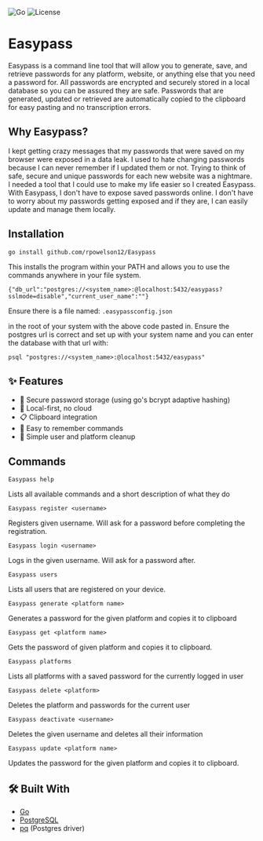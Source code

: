 ![Go](https://img.shields.io/badge/Go-1.20+-00ADD8)
![License](https://img.shields.io/badge/license-MIT-green)

# Easypass

Easypass is a command line tool that will allow you to generate, save, and retrieve passwords for any platform, website, or anything else that you need a password for. All passwords are encrypted and securely stored in a local database so you can be assured they are safe. Passwords that are generated, updated or retrieved are automatically copied to the clipboard for easy pasting and no transcription errors.

## Why Easypass?
I kept getting crazy messages that my passwords that were saved on my browser were exposed in a data leak. I used to hate changing passwords because I can never remember if I updated them or not. Trying to think of safe, secure and unique passwords for each new website was a nightmare. I needed a tool that I could use to make my life easier so I created Easypass. With Easypass, I don't have to expose saved passwords online. I don't have to worry about my passwords getting exposed and if they are, I can easily update and manage them locally. 

## Installation

    go install github.com/rpowelson12/Easypass

This installs the program within your PATH and allows you to use the commands anywhere in your file system.

```{"db_url":"postgres://<system_name>:@localhost:5432/easypass?sslmode=disable","current_user_name":""}```

Ensure there is a file named:
```.easypassconfig.json``` 

in the root of your system with the above code pasted in. Ensure the postgres url is correct and set up with your system name and you can enter the database with that url with:

```psql "postgres://<system_name>:@localhost:5432/easypass"```

## ✨ Features
- 🔐 Secure password storage (using go's bcrypt adaptive hashing)
- 💾 Local-first, no cloud
- 📋 Clipboard integration
- 🧠 Easy to remember commands
- 🧹 Simple user and platform cleanup


## Commands

    Easypass help

Lists all available commands and a short description of what they do

    Easypass register <username>

Registers given username. Will ask for a password before completing the registration.

    Easypass login <username>

Logs in the given username. Will ask for a password after.

    Easypass users

Lists all users that are registered on your device.

    Easypass generate <platform name>

Generates a password for the given platform and copies it to clipboard

    Easypass get <platform name>

Gets the password of given platform and copies it to clipboard.

    Easypass platforms

Lists all platforms with a saved password for the currently logged in user

    Easypass delete <platform>

Deletes the platform and passwords for the current user

    Easypass deactivate <username>

Deletes the given username and deletes all their information

    Easypass update <platform name>

Updates the password for the given platform and copies it to clipboard.


## 🛠 Built With
- [Go](https://golang.org/)
- [PostgreSQL](https://www.postgresql.org/)
- [pq](https://pkg.go.dev/github.com/lib/pq) (Postgres driver)

